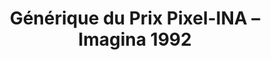 ---
title: Générique du Prix Pixel-INA – Imagina 1992

videoId: 2LGgUcuqszM
thumbnail: https://img.youtube.com/vi/2LGgUcuqszM/hqdefault.jpg

caption: "Réalisé en 1991 pour l'INA afin d'animer son logo et d'être diffusé en ouverture des conférences Imagina. Le travail d'animation pour chacun des personnages permet de transmettre les sentiments et la réaction de la salle au début de la conférence."
---